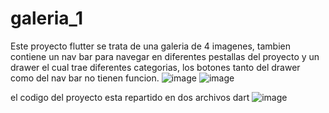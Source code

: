 # galeria_1
Este proyecto flutter se trata de una galeria de 4 imagenes, tambien contiene un nav bar para navegar en diferentes pestallas del proyecto y un drawer el cual trae diferentes categorias, los botones tanto del drawer como del nav bar no tienen funcion.
![image](https://user-images.githubusercontent.com/110652225/208935122-9153a8d8-7546-495a-afb5-1f3be6201214.png)
![image](https://user-images.githubusercontent.com/110652225/208934703-28132f63-30da-4115-926a-d4e445f55fee.png)


el codigo del proyecto esta repartido en dos archivos dart
![image](https://user-images.githubusercontent.com/110652225/208935503-e17d51c1-f752-4ee8-87d8-d3ca19fc8cf1.png)


